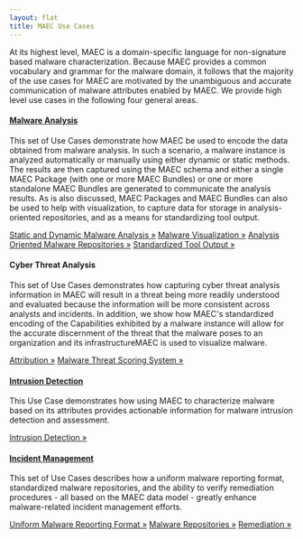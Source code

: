 ```yaml
---
layout: flat
title: MAEC Use Cases
---
```


At its highest level, MAEC is a domain-specific language for non-signature based malware characterization.  Because MAEC provides a common vocabulary and grammar for the malware domain, it follows that the majority of the use cases for MAEC are motivated by the unambiguous and accurate communication of malware attributes enabled by MAEC.  We provide high level use cases in the following four general areas.  

<div class="row">
  <div class="col-md-6">
    <div class="well">
      <h4><a href="malware_analysis">Malware Analysis</a></h4>
      <p>This set of Use Cases demonstrate how MAEC be used to encode the data obtained from malware analysis.  In such a scenario, a malware instance is analyzed automatically or manually using either dynamic or static methods.  The results are then captured using the MAEC schema and either a single MAEC Package (with one or more MAEC Bundles) or one or more standalone MAEC Bundles are generated to communicate the analysis results.  As is also discussed, MAEC Packages and MAEC Bundles can also be used to help with visualization, to capture data for storage in analysis-oriented repositories, and as a means for standardizing tool output.</p>
      <a class="btn btn-primary" href="malware_analysis/static_dynamic_malware_analysis">Static and Dynamic Malware Analysis »</a>
	  <a class="btn btn-primary" href="malware_analysis/malware_visualization">Malware Visualization »</a>
	  <a class="btn btn-primary" href="malware_analysis/analysis_oriented_malware_repositories">Analysis Oriented Malware Repositories »</a>
	  <a class="btn btn-primary" href="malware_analysis/standardized_tool_output">Standardized Tool Output »</a>
    </div>
	<div class="well">
      <h4>Cyber Threat Analysis</h4>
      <p>This set of Use Cases demonstrates how capturing cyber threat analysis information in MAEC will result in a threat being more readily understood and evaluated because the information will be more consistent across analysts and incidents.  In addition, we show how MAEC's standardized encoding of the Capabilities exhibited by a malware instance will allow for the accurate discernment of the threat that the malware poses to an organization and its infrastructureMAEC is used to visualize malware.</p>
	  <a class="btn btn-primary" href="cyber_threat_analysis/attribution">Attribution »</a>
      <a class="btn btn-primary" href="cyber_threat_analysis/malware_threat_scoring_system">Malware Threat Scoring System »</a>
    </div>
  </div>
  <div class="col-md-6">
  	<div class="well">
      <h4><a href="intrusion_detection">Intrusion Detection</a></h4>
      <p>This Use Case demonstrates how using MAEC to characterize malware based on its attributes provides actionable information for malware intrusion detection and assessment.</p>
      <a class="btn btn-primary" href="intrusion_detection">Intrusion Detection »</a>
    </div>
    <div class="well">
      <h4><a href="incident_management">Incident Management</a></h4>
      <p>This set of Use Cases describes how a uniform malware reporting format, standardized malware repositories, and the ability to verify remediation procedures - all based on the MAEC data model - greatly enhance malware-related incident management efforts.</p>
      <a class="btn btn-primary" href="incident_management/uniform_malware_reporting_format">Uniform Malware Reporting Format »</a>
	  <a class="btn btn-primary" href="incident_management/malware_repositories">Malware Repositories »</a>
	  <a class="btn btn-primary" href="incident_management/remediation">Remediation »</a>
    </div>
  </div>
</div>